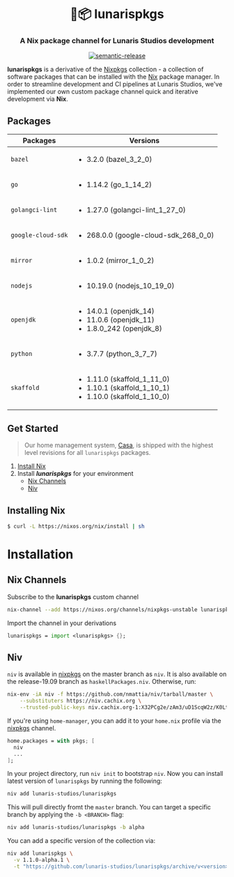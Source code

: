 <h1 align="center" style="border-bottom: none;">🌙📦 lunarispkgs</h1>
<h3 align="center">A Nix package channel for Lunaris Studios development</h3>
<p align="center">
  <a href="#badge">
    <img alt="semantic-release" src="https://img.shields.io/badge/%20%20%F0%9F%93%A6%F0%9F%9A%80-semantic--release-e10079.svg">
  </a>
</p>

**lunarispkgs** is a derivative of the [Nixpkgs](https://github.com/nixos/nixpkgs) collection - a collection of software packages that can be installed with the [Nix](https://nixos.org/nix/) package manager. In order to streamline development and CI pipelines at Lunaris Studios, we've implemented our own custom package channel quick and iterative development via **Nix**.

## Packages

| Packages           | Versions                                                                                                     |
| ------------------ | ------------------------------------------------------------------------------------------------------------ |
| `bazel`            | <ul><li>3.2.0 (bazel_3_2_0)</li></ul>                                                                        |
| `go`               | <ul><li>1.14.2 (go_1_14_2)</li></ul>                                                                         |
| `golangci-lint`    | <ul><li>1.27.0 (golangci-lint_1_27_0)</li></ul>                                                              |
| `google-cloud-sdk` | <ul><li>268.0.0 (google-cloud-sdk_268_0_0)</li></ul>                                                         |
| `mirror`           | <ul><li> 1.0.2 (mirror_1_0_2)</li></ul>                                                                      |
| `nodejs`           | <ul><li>10.19.0 (nodejs_10_19_0)</li></ul>                                                                   |
| `openjdk`          | <ul><li>14.0.1 (openjdk_14)</li><li>11.0.6 (openjdk_11)</li><li>1.8.0_242 (openjdk_8)</li></ul>              |
| `python`           | <ul><li>3.7.7 (python_3_7_7)</li></ul>                                                                       |
| `skaffold`         | <ul><li>1.11.0 (skaffold_1_11_0)</li><li>1.10.1 (skaffold_1_10_1)</li><li>1.10.0 (skaffold_1_10_0)</li></ul> |

## Get Started

> Our home management system, [Casa](https://github.com/lunaris-studios/casa), is shipped with the highest level revisions for all `lunarispkgs` packages.

1. [Install Nix](#installing-nix)
2. Install **_lunarispkgs_** for your environment
   - [Nix Channels](#nix-channels)
   - [Niv](#niv)

## Installing Nix

```bash
$ curl -L https://nixos.org/nix/install | sh
```

# Installation

## Nix Channels

Subscribe to the **lunarispkgs** custom channel

```bash
nix-channel --add https://nixos.org/channels/nixpkgs-unstable lunarispkgs
```

Import the channel in your derivations

```nix
lunarispkgs = import <lunarispkgs> {};
```

## Niv

`niv` is available in [nixpkgs](https://github.com/NixOS/nixpkgs) on the master branch as `niv`. It is also available on the release-19.09 branch as `haskellPackages.niv`. Otherwise, run:

```bash
nix-env -iA niv -f https://github.com/nmattia/niv/tarball/master \
    --substituters https://niv.cachix.org \
    --trusted-public-keys niv.cachix.org-1:X32PCg2e/zAm3/uD1ScqW2z/K0LtDyNV7RdaxIuLgQM=
```

If you're using `home-manager`, you can add it to your `home.nix` profile via the [nixpkgs](https://github.com/NixOS/nixpkgs) channel.

```nix
home.packages = with pkgs; [
  niv
  ...
];
```

In your project directory, run `niv init` to bootstrap `niv`. Now you can install latest version of `lunarispkgs` by running the following:

```bash
niv add lunaris-studios/lunarispkgs
```

This will pull directly fromt the `master` branch. You can target a specific branch by applying the `-b <BRANCH>` flag:

```bash
niv add lunaris-studios/lunarispkgs -b alpha
```

You can add a specific version of the collection via:

```bash
niv add lunarispkgs \
  -v 1.1.0-alpha.1 \
  -t "https://github.com/lunaris-studios/lunarispkgs/archive/v<version>.tar.gz"
```
